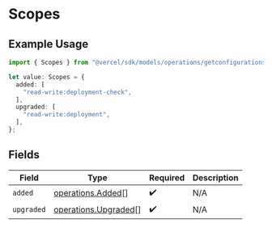 # Scopes

## Example Usage

```typescript
import { Scopes } from "@vercel/sdk/models/operations/getconfigurations.js";

let value: Scopes = {
  added: [
    "read-write:deployment-check",
  ],
  upgraded: [
    "read-write:deployment",
  ],
};
```

## Fields

| Field                                                        | Type                                                         | Required                                                     | Description                                                  |
| ------------------------------------------------------------ | ------------------------------------------------------------ | ------------------------------------------------------------ | ------------------------------------------------------------ |
| `added`                                                      | [operations.Added](../../models/operations/added.md)[]       | :heavy_check_mark:                                           | N/A                                                          |
| `upgraded`                                                   | [operations.Upgraded](../../models/operations/upgraded.md)[] | :heavy_check_mark:                                           | N/A                                                          |